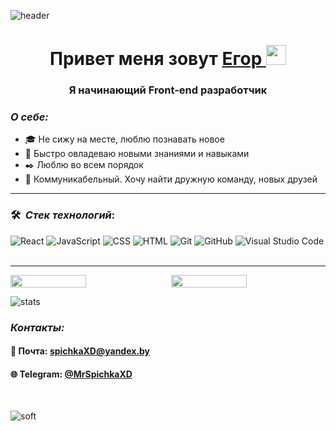 ![header](https://capsule-render.vercel.app/api?type=waving&color=gradient&height=300&section=header&text=WELCOME%20&fontSize=90)

<p>
    <h1 align="center">Привет меня зовут 
        <a href=https://www.instagram.com/lubchik_egor/> Егор
        </a>
        <img src="https://github.com/blackcater/blackcater/raw/main/images/Hi.gif" height="32">
    </h1>
    <h3 align="center">Я начинающий Front-end разработчик</h3>
</p>

### **_О себе:_**

-   🎓 Не сижу на месте, люблю познавать новое
-   🔧 Быстро овладеваю новыми знаниями и навыками
-   ✒️ Люблю во всем порядок 
-   🙌 Коммуникабельный. Хочу найти дружную команду, новых друзей

---

### 🛠 &nbsp;_Стек технологий_:

![React](https://img.shields.io/badge/-React-05122A?style=flat&logo=react)&nbsp;![JavaScript](https://img.shields.io/badge/-JavaScript-05122A?style=flat&logo=javascript)&nbsp;![CSS](https://img.shields.io/badge/-CSS-05122A?style=flat&logo=CSS3&logoColor=1572B6)&nbsp;![HTML](https://img.shields.io/badge/-HTML-05122A?style=flat&logo=HTML5)&nbsp;![Git](https://img.shields.io/badge/-Git-05122A?style=flat&logo=git)&nbsp;![GitHub](https://img.shields.io/badge/-GitHub-05122A?style=flat&logo=github)&nbsp;![Visual Studio Code](https://img.shields.io/badge/-Visual%20Studio%20Code-05122A?style=flat&logo=visual-studio-code&logoColor=007ACC)&nbsp;

---

<div style="display: flex; justify-content: space-between; width: 100%">
    <img width="49%" src="https://github-profile-summary-cards.vercel.app/api/cards/stats?username=SpichkaXD&theme=github_dark"> 
    <img width="49%" src="https://github-profile-summary-cards.vercel.app/api/cards/productive-time?username=SpichkaXD&theme=github_dark">
</div>

![stats](https://komarev.com/ghpvc/?username=SpichkaXD&style=flat-square&color=blueviolet)

### **_Контакты:_**

#### 📧 Почта: spichkaXD@yandex.by

#### 🌐 Telegram: [@MrSpichkaXD](https://t.me/MrSpichkaXD)

&nbsp;

![soft](https://capsule-render.vercel.app/api?type=soft&color=gradient&text=Come%20again!&fontSize=40&animation=twinkling)
